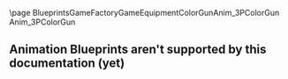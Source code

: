\page BlueprintsGameFactoryGameEquipmentColorGunAnim_3PColorGun Anim_3PColorGun
## Animation Blueprints aren't supported by this documentation (yet)
